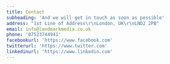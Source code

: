 ```yaml
---
title: Contact
subheading: 'And we will get in touch as soon as possible'
address: "1st Line of Address\r\nLondon, UK\r\nLND2 2PB"
email: info@landmarkmedia.co.uk
phone: '07523744941'
facebookurl: 'https://www.facebook.com'
twitterurl: 'https://www.twitter.com'
linkedinurl: 'https://www.linkedin.com'
---
```


